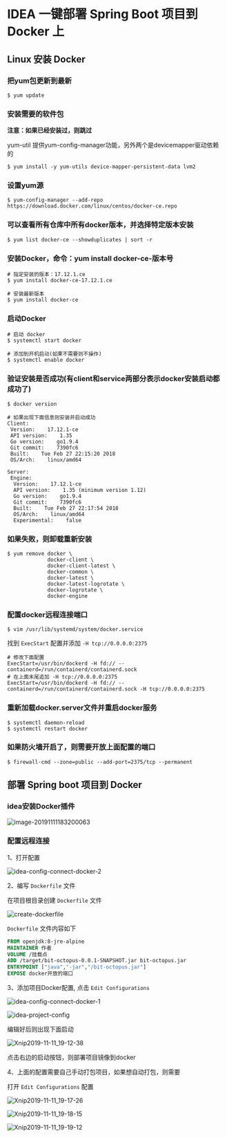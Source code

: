 # IDEA 一键部署 Spring Boot 项目到 Docker 上

## Linux 安装 Docker

### 把yum包更新到最新

```shell
$ yum update
```

### 安装需要的软件包 

**注意：如果已经安装过，则跳过**

yum-util 提供yum-config-manager功能，另外两个是devicemapper驱动依赖的

```shell
$ yum install -y yum-utils device-mapper-persistent-data lvm2
```

### 设置yum源

```shell
$ yum-config-manager --add-repo https://download.docker.com/linux/centos/docker-ce.repo
```

### 可以查看所有仓库中所有docker版本，并选择特定版本安装

```shell
$ yum list docker-ce --showduplicates | sort -r
```

### 安装Docker，命令：yum install docker-ce-版本号

```shell
# 指定安装的版本：17.12.1.ce
$ yum install docker-ce-17.12.1.ce

# 安装最新版本
$ yum install docker-ce
```

### 启动Docker

```shell
# 启动 docker
$ systemctl start docker

# 添加到开机启动(如果不需要则不操作)
$ systemctl enable docker
```

### 验证安装是否成功(有client和service两部分表示docker安装启动都成功了)

```shell
$ docker version
```

```shell
# 如果出现下面信息则安装并启动成功
Client:
 Version:    17.12.1-ce
 API version:    1.35
 Go version:    go1.9.4
 Git commit:    7390fc6
 Built:    Tue Feb 27 22:15:20 2018
 OS/Arch:    linux/amd64

Server:
 Engine:
  Version:    17.12.1-ce
  API version:    1.35 (minimum version 1.12)
  Go version:    go1.9.4
  Git commit:    7390fc6
  Built:    Tue Feb 27 22:17:54 2018
  OS/Arch:    linux/amd64
  Experimental:    false
```

### 如果失败，则卸载重新安装

```shell
$ yum remove docker \
             docker-client \
             docker-client-latest \
             docker-common \
             docker-latest \
             docker-latest-logrotate \
             docker-logrotate \
             docker-engine
```

### 配置docker远程连接端口

```shell
$ vim /usr/lib/systemd/system/docker.service
```

找到 `ExecStart` 配置并添加 `-H tcp://0.0.0.0:2375`

```
# 修改下面配置
ExecStart=/usr/bin/dockerd -H fd:// --containerd=/run/containerd/containerd.sock
# 在上面末尾追加 -H tcp://0.0.0.0:2375
ExecStart=/usr/bin/dockerd -H fd:// --containerd=/run/containerd/containerd.sock -H tcp://0.0.0.0:2375
```

### 重新加载docker.server文件并重启docker服务

````shell
$ systemctl daemon-reload
$ systemctl restart docker
````

### 如果防火墙开启了，则需要开放上面配置的端口

```shell
$ firewall-cmd --zone=public --add-port=2375/tcp --permanent
```

## 部署 Spring boot 项目到 Docker

### idea安装Docker插件

![image-20191111183200063](./img/idea-plugins-install.jpg)

### 配置远程连接

1、打开配置

![idea-config-connect-docker-2](./img/idea-config-connect-docker-2.jpg)

2、编写 `Dockerfile` 文件

在项目根目录创建 `Dockerfile` 文件

![create-dockerfile](./img/create-dockerfile.jpg)

`Dockerfile` 文件内容如下

```dockerfile
FROM openjdk:8-jre-alpine
MAINTAINER 作者
VOLUME /挂载点
ADD /target/bit-octopus-0.0.1-SNAPSHOT.jar bit-octopus.jar
ENTRYPOINT ["java","-jar","/bit-octopus.jar"]
EXPOSE docker开放的端口
```

3、添加项目Docker配置, 点击 `Edit Configurations`

![idea-config-connect-docker-1](./img/idea-config-connect-docker-1.jpg)

![idea-project-config](./img/idea-project-config.jpg)

编辑好后则出现下面启动

![Xnip2019-11-11_19-12-38](./img/Xnip2019-11-11_19-12-38.jpg)

点击右边的启动按钮，则部署项目镜像到docker

4、上面的配置需要自己手动打包项目，如果想自动打包，则需要

打开 `Edit Configurations` 配置

![Xnip2019-11-11_19-17-26](./img/Xnip2019-11-11_19-17-26.jpg)

![Xnip2019-11-11_19-18-15](./img/Xnip2019-11-11_19-18-15.jpg)

![Xnip2019-11-11_19-19-12](./img/Xnip2019-11-11_19-19-12.jpg)




